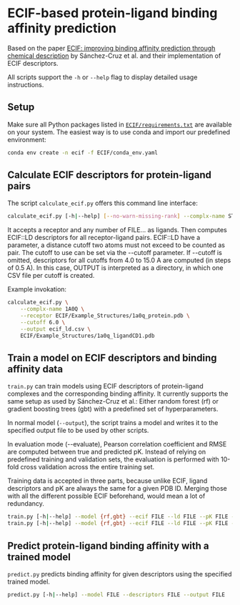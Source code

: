 # ECIF-based protein-ligand binding affinity prediction

Based on the paper [ECIF: improving binding affinity prediction through chemical description](https://doi.org/10.1093/bioinformatics/btaa982)
by Sánchez-Cruz et al. and their implementation of ECIF descriptors.

All scripts support the `-h` or `--help` flag to display detailed usage instructions.

## Setup

Make sure all Python packages listed in [`ECIF/requirements.txt`](./ECIF/requirements.txt) are available on your system. The easiest
way is to use conda and import our predefined environment:

```bash
conda env create -n ecif -f ECIF/conda_env.yaml
```

## Calculate ECIF descriptors for protein-ligand pairs

The script `calculate_ecif.py` offers this command line interface:

```bash
calculate_ecif.py [-h|--help] [--no-warn-missing-rank] --complx-name STRING --receptor FILE [--cutoff FLOAT] --output PATH FILE...
```

It accepts a receptor and any number of FILE... as ligands. Then computes ECIF::LD descriptors for all receptor-ligand
pairs. ECIF::LD have a parameter, a distance cutoff two atoms must not exceed to be counted as pair. The cutoff to use can be
set via the --cutoff parameter. If --cutoff is omitted, descriptors for all cutoffs from 4.0 to 15.0 A are computed
(in steps of 0.5 A). In this case, OUTPUT is interpreted as a directory, in which one CSV file per cutoff is created.

Example invokation:

```bash
calculate_ecif.py \
    --complx-name 1A0Q \
    --receptor ECIF/Example_Structures/1a0q_protein.pdb \
    --cutoff 6.0 \
    --output ecif_ld.csv \
    ECIF/Example_Structures/1a0q_ligandCD1.pdb
```

## Train a model on ECIF descriptors and binding affinity data

`train.py` can train models using ECIF descriptors of protein-ligand complexes and the corresponding binding affinity. It currently
supports the same setup as used by Sánchez-Cruz et al.: Either random forest (rf) or gradient boosting trees (gbt) with a predefined
set of hyperparameters.

In normal model (`--output`), the script trains a model and writes it to the specified output file to be used by other scripts.

In evaluation mode (--evaluate), Pearson correlation coefficient and RMSE are computed between true and predicted pK. Instead of relying
on predefined training and validation sets, the evaluation is performed with 10-fold cross validation across the entire training set.

Training data is accepted in three parts, because unlike ECIF, ligand descriptors and pK are always the same for a given PDB ID. Merging
those with all the different possible ECIF beforehand, would mean a lot of redundancy.

```bash
train.py [-h|--help] --model {rf,gbt} --ecif FILE --ld FILE --pK FILE --output FILE
train.py [-h|--help] --model {rf,gbt} --ecif FILE --ld FILE --pK FILE --evaluate
```

## Predict protein-ligand binding affinity with a trained model

`predict.py` predicts binding affinity for given descriptors using the specified trained model.

```bash
predict.py [-h|--help] --model FILE --descriptors FILE --output FILE
```
